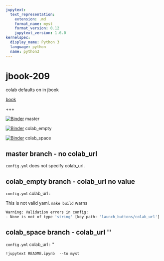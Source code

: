 ```yaml
---
jupytext:
  text_representation:
    extension: .md
    format_name: myst
    format_version: 0.12
    jupytext_version: 1.6.0
kernelspec:
  display_name: Python 3
  language: python
  name: python3
---
```


# jbook-209
colab defaults on in jbook

[book](https://fm75.github.io/jbook-209/README.html)

+++

[![Binder](https://mybinder.org/badge_logo.svg)](https://mybinder.org/v2/gh/fm75/jbook-209/master?urlpath=lab) master

[![Binder](https://mybinder.org/badge_logo.svg)](https://mybinder.org/v2/gh/fm75/jbook-209/colab_empty?urlpath=lab) colab_empty

[![Binder](https://mybinder.org/badge_logo.svg)](https://mybinder.org/v2/gh/fm75/jbook-209/colab_space?urlpath=lab) colab_space

## master branch - no colab_url
`config.yml` does not specify colab_url.

## colab_empty branch - colab_url no value
`config.yml` colab_url :

This is not valid yaml. `make build` warns
```bash
Warning: Validation errors in config:
- None is not of type 'string' [key path: 'launch_buttons/colab_url']
```

## colab_space branch - colab_url ''
`config.yml` colab_url : ''

```{code-cell} ipython3
!jupytext README.ipynb  --to myst
```
